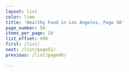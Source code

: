 ```yaml
---
layout: list
color: lime
title: 'Healthy Food in Los Angeles, Page 50'
page_number: 50
items_per_page: 10
list_offset: 490
first: /list/
next: /list/page51/
previous: /list/page49/

---
```

